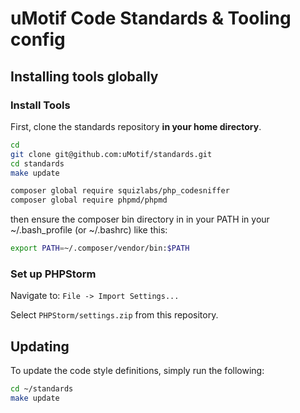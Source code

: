 # uMotif Code Standards & Tooling config

## Installing tools globally

### Install Tools

First, clone the standards repository **in your home directory**.

```bash
cd
git clone git@github.com:uMotif/standards.git
cd standards
make update
```

```bash
composer global require squizlabs/php_codesniffer
composer global require phpmd/phpmd
```

then ensure the composer bin directory in in your PATH in your ~/.bash_profile (or ~/.bashrc) like this:
```bash
export PATH=~/.composer/vendor/bin:$PATH
```

### Set up PHPStorm

Navigate to: `File -> Import Settings...`

Select `PHPStorm/settings.zip` from this repository.

## Updating

To update the code style definitions, simply run the following:

```bash
cd ~/standards
make update
```
